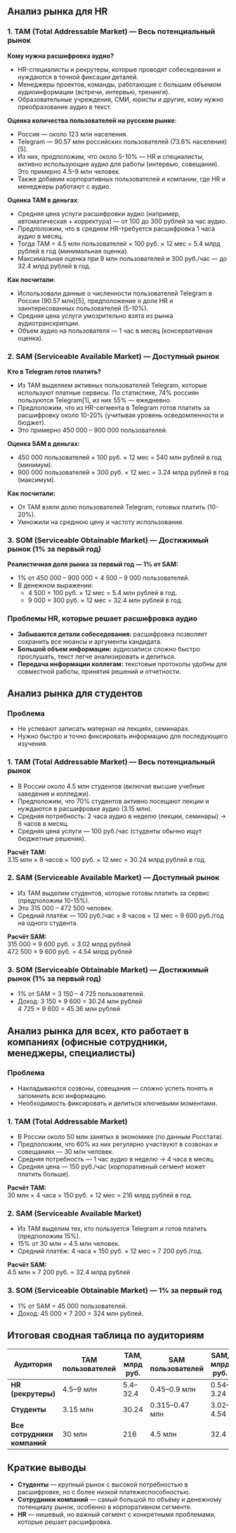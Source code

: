 ## Анализ рынка для HR
### 1. TAM (Total Addressable Market) — Весь потенциальный рынок

**Кому нужна расшифровка аудио?**  
- HR-специалисты и рекрутеры, которые проводят собеседования и нуждаются в точной фиксации деталей.  
- Менеджеры проектов, команды, работающие с большим объемом аудиоинформации (встречи, интервью, тренинги).  
- Образовательные учреждения, СМИ, юристы и другие, кому нужно преобразование аудио в текст.

**Оценка количества пользователей на русском рынке**:  
- Россия — около 123 млн населения.  
- Telegram — 90.57 млн российских пользователей (73.6% населения)[5].  
- Из них, предположим, что около 5-10% — HR и специалисты, активно использующие аудио для работы (интервью, совещания). Это примерно 4.5–9 млн человек.  
- Также добавим корпоративных пользователей и компании, где HR и менеджеры работают с аудио.

**Оценка TAM в деньгах**:  
- Средняя цена услуги расшифровки аудио (например, автоматическая + корректура) — от 100 до 300 рублей за час аудио.  
- Предположим, что в среднем HR-требуется расшифровка 1 часа аудио в месяц.  
- Тогда TAM = 4.5 млн пользователей × 100 руб. × 12 мес = 5.4 млрд рублей в год (минимальная оценка).  
- Максимальная оценка при 9 млн пользователей и 300 руб./час — до 32.4 млрд рублей в год.

**Как посчитали:**  
- Использовали данные о численности пользователей Telegram в России (90.57 млн)[5], предположение о доле HR и заинтересованных пользователей (5-10%).  
- Средняя цена услуги умозрительно взята из рынка аудиотранскрипции.  
- Объем аудио на пользователя — 1 час в месяц (консервативная оценка).

### 2. SAM (Serviceable Available Market) — Доступный рынок

**Кто в Telegram готов платить?**  
- Из TAM выделяем активных пользователей Telegram, которые используют платные сервисы. По статистике, 74% россиян пользуются Telegram[1], из них 55% — ежедневно.  
- Предположим, что из HR-сегмента в Telegram готов платить за расшифровку около 10-20% (учитывая уровень осведомленности и бюджет).  
- Это примерно 450 000 – 900 000 пользователей.

**Оценка SAM в деньгах:**  
- 450 000 пользователей × 100 руб. × 12 мес = 540 млн рублей в год (минимум).  
- 900 000 пользователей × 300 руб. × 12 мес = 3.24 млрд рублей в год (максимум).

**Как посчитали:**  
- От TAM взяли долю пользователей Telegram, готовых платить (10-20%).  
- Умножили на среднюю цену и частоту использования.

### 3. SOM (Serviceable Obtainable Market) — Достижимый рынок (1% за первый год)

**Реалистичная доля рынка за первый год — 1% от SAM:**  
- 1% от 450 000 – 900 000 = 4 500 – 9 000 пользователей.  
- В денежном выражении:  
  - 4 500 × 100 руб. × 12 мес = 5.4 млн рублей в год.  
  - 9 000 × 300 руб. × 12 мес = 32.4 млн рублей в год.

### Проблемы HR, которые решает расшифровка аудио

- **Забываются детали собеседования:** расшифровка позволяет сохранить все нюансы и аргументы кандидата.  
- **Большой объем информации:** аудиозаписи сложно быстро прослушать, текст легче анализировать и делиться.  
- **Передача информации коллегам:** текстовые протоколы удобны для совместной работы, принятия решений и отчетности.

## Анализ рынка для студентов

### Проблема  
- Не успевают записать материал на лекциях, семинарах.  
- Нужно быстро и точно фиксировать информацию для последующего изучения.

### 1. TAM (Total Addressable Market) — Весь потенциальный рынок

- В России около 4.5 млн студентов (включая высшие учебные заведения и колледжи).  
- Предположим, что 70% студентов активно посещают лекции и нуждаются в расшифровке аудио (3.15 млн).  
- Средняя потребность: 2 часа аудио в неделю (лекции, семинары) → 8 часов в месяц.  
- Средняя цена услуги — 100 руб./час (студенты обычно ищут бюджетные решения).

**Расчёт TAM:**  
3.15 млн × 8 часов × 100 руб. × 12 мес = 30.24 млрд рублей в год.

### 2. SAM (Serviceable Available Market) — Доступный рынок

- Из TAM выделим студентов, которые готовы платить за сервис (предположим 10-15%).  
- Это 315 000 – 472 500 человек.  
- Средний платёж — 100 руб./час × 8 часов × 12 мес = 9 600 руб./год на одного студента.

**Расчёт SAM:**  
315 000 × 9 600 руб. = 3.02 млрд рублей  
472 500 × 9 600 руб. = 4.54 млрд рублей

### 3. SOM (Serviceable Obtainable Market) — Достижимый рынок (1% за первый год)

- 1% от SAM = 3 150 – 4 725 пользователей.  
- Доход: 3 150 × 9 600 = 30.24 млн рублей  
           4 725 × 9 600 = 45.36 млн рублей

## Анализ рынка для всех, кто работает в компаниях (офисные сотрудники, менеджеры, специалисты)

### Проблема  
- Накладываются созвоны, совещания — сложно успеть понять и запомнить всю информацию.  
- Необходимость фиксировать и делиться ключевыми моментами.

### 1. TAM (Total Addressable Market)

- В России около 50 млн занятых в экономике (по данным Росстата).  
- Предположим, что 60% из них регулярно участвуют в созвонах и совещаниях — 30 млн человек.  
- Средняя потребность — 1 час аудио в неделю → 4 часа в месяц.  
- Средняя цена — 150 руб./час (корпоративный сегмент может платить больше).

**Расчёт TAM:**  
30 млн × 4 часа × 150 руб. × 12 мес = 216 млрд рублей в год.

### 2. SAM (Serviceable Available Market)

- Из TAM выделим тех, кто пользуется Telegram и готов платить (предположим 15%).  
- 15% от 30 млн = 4.5 млн человек.  
- Средний платёж: 4 часа × 150 руб. × 12 мес = 7 200 руб./год.

**Расчёт SAM:**  
4.5 млн × 7 200 руб. = 32.4 млрд рублей

### 3. SOM (Serviceable Obtainable Market) — 1% за первый год

- 1% от SAM = 45 000 пользователей.  
- Доход: 45 000 × 7 200 = 324 млн рублей.

## Итоговая сводная таблица по аудиториям

| Аудитория                        | TAM пользователей | TAM, млрд руб. | SAM пользователей | SAM, млрд руб. | SOM пользователей (1%) | SOM, млн руб. |
|---------------------------------|-------------------|----------------|-------------------|----------------|-----------------------|---------------|
| **HR (рекрутеры)**              | 4.5–9 млн         | 5.4–32.4       | 0.45–0.9 млн      | 0.54–3.24      | 4 500–9 000           | 5.4–32.4      |
| **Студенты**                    | 3.15 млн          | 30.24          | 0.315–0.47 млн    | 3.02–4.54      | 3 150–4 725           | 30.24–45.36   |
| **Все сотрудники компаний**     | 30 млн            | 216            | 4.5 млн           | 32.4           | 45 000                | 324           |

## Краткие выводы

- **Студенты** — крупный рынок с высокой потребностью в расшифровке, но с более низкой платежеспособностью.  
- **Сотрудники компаний** — самый большой по объёму и денежному потенциалу рынок, особенно в корпоративном сегменте.  
- **HR** — нишевый, но важный сегмент с конкретными проблемами, которые решает расшифровка.
